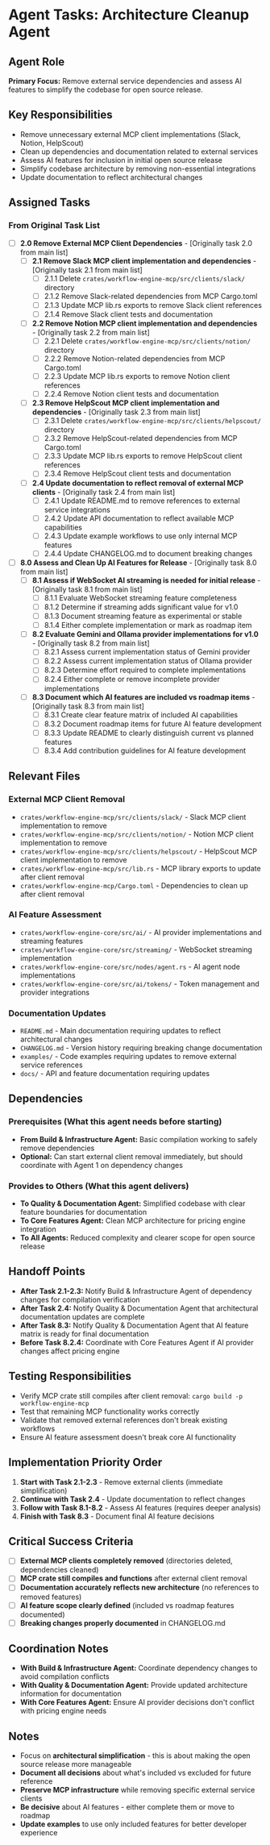 # Agent Tasks: Architecture Cleanup Agent

## Agent Role

**Primary Focus:** Remove external service dependencies and assess AI features to simplify the codebase for open source release.

## Key Responsibilities

- Remove unnecessary external MCP client implementations (Slack, Notion, HelpScout)
- Clean up dependencies and documentation related to external services
- Assess AI features for inclusion in initial open source release
- Simplify codebase architecture by removing non-essential integrations
- Update documentation to reflect architectural changes

## Assigned Tasks

### From Original Task List

- [ ] **2.0 Remove External MCP Client Dependencies** - [Originally task 2.0 from main list]
  - [ ] **2.1 Remove Slack MCP client implementation and dependencies** - [Originally task 2.1 from main list]
    - [ ] 2.1.1 Delete `crates/workflow-engine-mcp/src/clients/slack/` directory
    - [ ] 2.1.2 Remove Slack-related dependencies from MCP Cargo.toml
    - [ ] 2.1.3 Update MCP lib.rs exports to remove Slack client references
    - [ ] 2.1.4 Remove Slack client tests and documentation
  - [ ] **2.2 Remove Notion MCP client implementation and dependencies** - [Originally task 2.2 from main list]
    - [ ] 2.2.1 Delete `crates/workflow-engine-mcp/src/clients/notion/` directory
    - [ ] 2.2.2 Remove Notion-related dependencies from MCP Cargo.toml
    - [ ] 2.2.3 Update MCP lib.rs exports to remove Notion client references
    - [ ] 2.2.4 Remove Notion client tests and documentation
  - [ ] **2.3 Remove HelpScout MCP client implementation and dependencies** - [Originally task 2.3 from main list]
    - [ ] 2.3.1 Delete `crates/workflow-engine-mcp/src/clients/helpscout/` directory
    - [ ] 2.3.2 Remove HelpScout-related dependencies from MCP Cargo.toml
    - [ ] 2.3.3 Update MCP lib.rs exports to remove HelpScout client references
    - [ ] 2.3.4 Remove HelpScout client tests and documentation
  - [ ] **2.4 Update documentation to reflect removal of external MCP clients** - [Originally task 2.4 from main list]
    - [ ] 2.4.1 Update README.md to remove references to external service integrations
    - [ ] 2.4.2 Update API documentation to reflect available MCP capabilities
    - [ ] 2.4.3 Update example workflows to use only internal MCP features
    - [ ] 2.4.4 Update CHANGELOG.md to document breaking changes

- [ ] **8.0 Assess and Clean Up AI Features for Release** - [Originally task 8.0 from main list]
  - [ ] **8.1 Assess if WebSocket AI streaming is needed for initial release** - [Originally task 8.1 from main list]
    - [ ] 8.1.1 Evaluate WebSocket streaming feature completeness
    - [ ] 8.1.2 Determine if streaming adds significant value for v1.0
    - [ ] 8.1.3 Document streaming feature as experimental or stable
    - [ ] 8.1.4 Either complete implementation or mark as roadmap item
  - [ ] **8.2 Evaluate Gemini and Ollama provider implementations for v1.0** - [Originally task 8.2 from main list]
    - [ ] 8.2.1 Assess current implementation status of Gemini provider
    - [ ] 8.2.2 Assess current implementation status of Ollama provider
    - [ ] 8.2.3 Determine effort required to complete implementations
    - [ ] 8.2.4 Either complete or remove incomplete provider implementations
  - [ ] **8.3 Document which AI features are included vs roadmap items** - [Originally task 8.3 from main list]
    - [ ] 8.3.1 Create clear feature matrix of included AI capabilities
    - [ ] 8.3.2 Document roadmap items for future AI feature development
    - [ ] 8.3.3 Update README to clearly distinguish current vs planned features
    - [ ] 8.3.4 Add contribution guidelines for AI feature development

## Relevant Files

### External MCP Client Removal
- `crates/workflow-engine-mcp/src/clients/slack/` - Slack MCP client implementation to remove
- `crates/workflow-engine-mcp/src/clients/notion/` - Notion MCP client implementation to remove
- `crates/workflow-engine-mcp/src/clients/helpscout/` - HelpScout MCP client implementation to remove
- `crates/workflow-engine-mcp/src/lib.rs` - MCP library exports to update after client removal
- `crates/workflow-engine-mcp/Cargo.toml` - Dependencies to clean up after client removal

### AI Feature Assessment
- `crates/workflow-engine-core/src/ai/` - AI provider implementations and streaming features
- `crates/workflow-engine-core/src/streaming/` - WebSocket streaming implementation
- `crates/workflow-engine-core/src/nodes/agent.rs` - AI agent node implementations
- `crates/workflow-engine-core/src/ai/tokens/` - Token management and provider integrations

### Documentation Updates
- `README.md` - Main documentation requiring updates to reflect architectural changes
- `CHANGELOG.md` - Version history requiring breaking change documentation
- `examples/` - Code examples requiring updates to remove external service references
- `docs/` - API and feature documentation requiring updates

## Dependencies

### Prerequisites (What this agent needs before starting)
- **From Build & Infrastructure Agent:** Basic compilation working to safely remove dependencies
- **Optional:** Can start external client removal immediately, but should coordinate with Agent 1 on dependency changes

### Provides to Others (What this agent delivers)
- **To Quality & Documentation Agent:** Simplified codebase with clear feature boundaries for documentation
- **To Core Features Agent:** Clean MCP architecture for pricing engine integration
- **To All Agents:** Reduced complexity and clearer scope for open source release

## Handoff Points

- **After Task 2.1-2.3:** Notify Build & Infrastructure Agent of dependency changes for compilation verification
- **After Task 2.4:** Notify Quality & Documentation Agent that architectural documentation updates are complete
- **After Task 8.3:** Notify Quality & Documentation Agent that AI feature matrix is ready for final documentation
- **Before Task 8.2.4:** Coordinate with Core Features Agent if AI provider changes affect pricing engine

## Testing Responsibilities

- Verify MCP crate still compiles after client removal: `cargo build -p workflow-engine-mcp`
- Test that remaining MCP functionality works correctly
- Validate that removed external references don't break existing workflows
- Ensure AI feature assessment doesn't break core AI functionality

## Implementation Priority Order

1. **Start with Task 2.1-2.3** - Remove external clients (immediate simplification)
2. **Continue with Task 2.4** - Update documentation to reflect changes
3. **Follow with Task 8.1-8.2** - Assess AI features (requires deeper analysis)
4. **Finish with Task 8.3** - Document final AI feature decisions

## Critical Success Criteria

- [ ] **External MCP clients completely removed** (directories deleted, dependencies cleaned)
- [ ] **MCP crate still compiles and functions** after external client removal
- [ ] **Documentation accurately reflects new architecture** (no references to removed features)
- [ ] **AI feature scope clearly defined** (included vs roadmap features documented)
- [ ] **Breaking changes properly documented** in CHANGELOG.md

## Coordination Notes

- **With Build & Infrastructure Agent:** Coordinate dependency changes to avoid compilation conflicts
- **With Quality & Documentation Agent:** Provide updated architecture information for documentation
- **With Core Features Agent:** Ensure AI provider decisions don't conflict with pricing engine needs

## Notes

- Focus on **architectural simplification** - this is about making the open source release more manageable
- **Document all decisions** about what's included vs excluded for future reference
- **Preserve MCP infrastructure** while removing specific external service clients
- **Be decisive** about AI features - either complete them or move to roadmap
- **Update examples** to use only included features for better developer experience